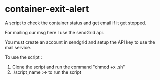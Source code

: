 # container-exit-alert
A script to check the container status and get email if it get stopped. 

For mailing our msg here I use the sendGrid api. 

You must create an account in sendgrid and setup the API key to use the mail service. 

To use the script :
  1) Clone the script and run the command "chmod +x <script-name>.sh"
  2) ./script_name :-> to run the script
